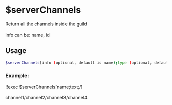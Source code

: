 # $serverChannels

Return all the channels inside the guild\
\
info can be: name, id

## Usage

```bash
$serverChannels[info (optional, default is name);type (optional, default is all);separator (optional, default is ", ")]
```

### Example:
<discord-messages>
          <discord-message :bot="false" role-color="#ffcc9a" author="Member">
        !!exec $serverChannels[name;text;/]<br><br>
          </discord-message>
          <discord-message :bot="true" role-color="#0099ff" author="Custom Command" avatar="https://media.discordapp.net/avatars/725721249652670555/781224f90c3b841ba5b40678e032f74a.webp">
        channel1/channel2/channel3/channel4
        </discord-message>
</discord-messages>